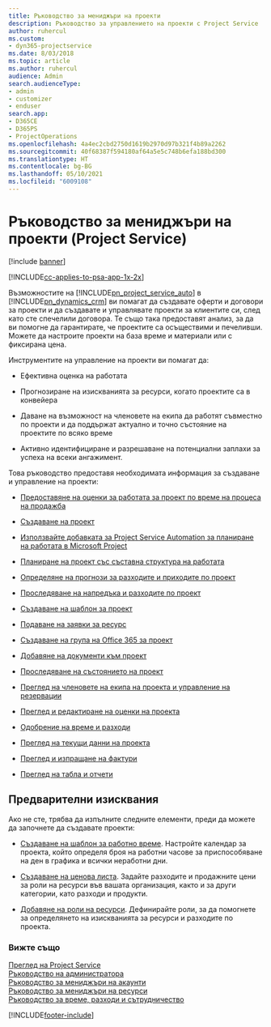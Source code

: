 ```yaml
---
title: Ръководство за мениджъри на проекти
description: Ръководство за управлението на проекти с Project Service
author: ruhercul
ms.custom:
- dyn365-projectservice
ms.date: 8/03/2018
ms.topic: article
ms.author: ruhercul
audience: Admin
search.audienceType:
- admin
- customizer
- enduser
search.app:
- D365CE
- D365PS
- ProjectOperations
ms.openlocfilehash: 4a4ec2cbd2750d1619b2970d97b321f4b89a2262
ms.sourcegitcommit: 40f68387f594180af64a5e5c748b6efa188bd300
ms.translationtype: HT
ms.contentlocale: bg-BG
ms.lasthandoff: 05/10/2021
ms.locfileid: "6009108"
---
```

# <a name="project-manager-guide-project-service"></a>Ръководство за мениджъри на проекти (Project Service)

[!include [banner](../includes/psa-now-project-operations.md)]

[!INCLUDE[cc-applies-to-psa-app-1x-2x](../includes/cc-applies-to-psa-app-1x-2x.md)]

Възможностите на [!INCLUDE[pn_project_service_auto](../includes/pn-project-service-auto.md)] в [!INCLUDE[pn_dynamics_crm](../includes/pn-dynamics-crm.md)] ви помагат да създавате оферти и договори за проекти и да създавате и управлявате проекти за клиентите си, след като сте спечелили договора. Те също така предоставят анализ, за да ви помогне да гарантирате, че проектите са осъществими и печеливши. Можете да настроите проекти на база време и материали или с фиксирана цена.  
  
 Инструментите на управление на проекти ви помагат да:  
  
-   Ефективна оценка на работата  
  
-   Прогнозиране на изискванията за ресурси, когато проектите са в конвейера  
  
-   Даване на възможност на членовете на екипа да работят съвместно по проекти и да поддържат актуално и точно състояние на проектите по всяко време  
  
-   Активно идентифициране и разрешаване на потенциални заплахи за успеха на всеки ангажимент.  
  
Това ръководство предоставя необходимата информация за създаване и управление на проекти:  
  
-   [Предоставяне на оценки за работата за проект по време на процеса на продажба](../psa/provide-estimates-project-during-sales-process.md)  
  
-   [Създаване на проект](../psa/create-project.md)  
  
-   [Използвайте добавката за Project Service Automation за планиране на работата в Microsoft Project](../psa/add-plan-work-microsoft-project.md)  
  
-   [Планиране на проект със съставна структура на работата](../psa/schedule-project-work-breakdown-structure.md)  
  
-   [Определяне на прогнози за разходите и приходите по проект](../psa/determine-project-cost-revenue-estimates.md)  
  
-   [Проследяване на напредъка и разходите по проект](../psa/track-project-progress-cost.md)  
  
-   [Създаване на шаблон за проект](../psa/create-project-template.md)  
  
-   [Подаване на заявки за ресурс](../psa/submit-resource-requests.md)  
  
-   [Създаване на група на Office 365 за проект](../psa/create-office-365-group-project.md)  
  
-   [Добавяне на документи към проект](../psa/add-documents-project.md)  
  
-   [Проследяване на състоянието на проект](../psa/track-project-status.md)  
  
-   [Преглед на членовете на екипа на проекта и управление на резервации](../psa/view-project-team-members-manage-bookings.md)  
  
-   [Преглед и редактиране на оценки на проекта](../psa/view-edit-project-estimates.md)  
  
-   [Одобрение на време и разходи](../psa/approve-time-expenses.md)  
  
-   [Преглед на текущи данни на проекта](../psa/review-project-actuals.md)  
  
-   [Преглед и изпращане на фактури](../psa/view-send-invoices.md)  
  
-   [Преглед на табла и отчети](../psa/view-dashboards-reports.md)  
  
## <a name="prerequisites"></a>Предварителни изисквания  
 Ако не сте, трябва да изпълните следните елементи, преди да можете да започнете да създавате проекти:  
  
-   [Създаване на шаблон за работно време](../psa/create-work-hours-template.md). Настройте календар за проекта, който определя броя на работни часове за приспособяване на ден в графика и всички неработни дни.  
  
-   [Създаване на ценова листа](../psa/create-price-list.md). Задайте разходите и продажните цени за роли на ресурси във вашата организация, както и за други категории, като разходи и продукти.  
  
-   [Добавяне на роли на ресурси](../psa/add-resource-roles.md). Дефинирайте роли, за да помогнете за определянето на изискванията за ресурси и разходите по проекта.  
  
### <a name="see-also"></a>Вижте също  
 [Преглед на Project Service](../psa/overview.md)   
 [Ръководство на администратора](../psa/admin-guide.md)   
 [Ръководство за мениджъри на акаунти](../psa/account-manager-guide.md)   
 [Ръководство за мениджъри на ресурси](../psa/resource-manager-guide.md)   
 [Ръководство за време, разходи и сътрудничество](../psa/time-expense-collaboration-guide.md)



[!INCLUDE[footer-include](../includes/footer-banner.md)]